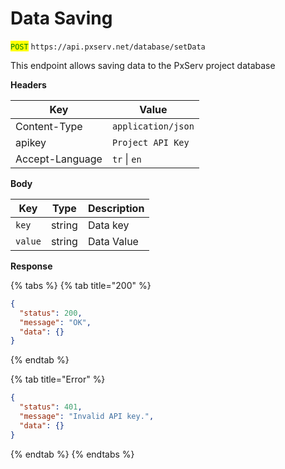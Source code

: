 # Data Saving

<mark style="color:green;">`POST`</mark> `https://api.pxserv.net/database/setData`

This endpoint allows saving data to the PxServ project database

**Headers**

| Key             | Value              |
| --------------- | ------------------ |
| Content-Type    | `application/json` |
| apikey          | `Project API Key`  |
| Accept-Language | `tr` \| `en`       |

**Body**

| Key     | Type   | Description |
| ------- | ------ | ----------- |
| `key`   | string | Data key    |
| `value` | string | Data Value  |

**Response**

{% tabs %}
{% tab title="200" %}

```json
{
  "status": 200,
  "message": "OK",
  "data": {}
}
```

{% endtab %}

{% tab title="Error" %}

```json
{
  "status": 401,
  "message": "Invalid API key.",
  "data": {}
}
```

{% endtab %}
{% endtabs %}
